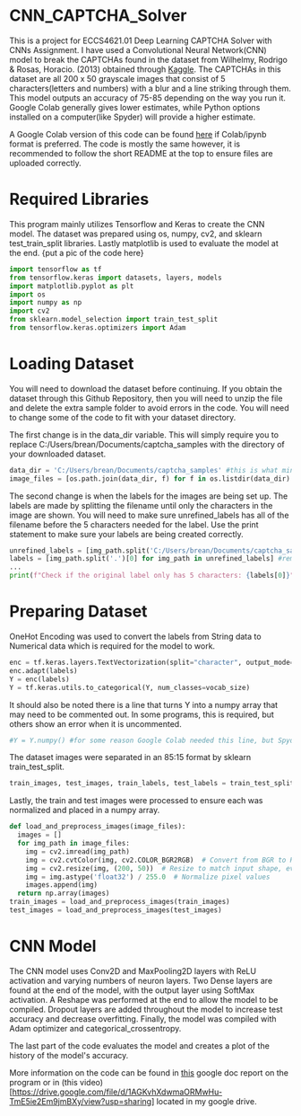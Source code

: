 # CNN_CAPTCHA_Solver
This is a project for ECCS4621.01 Deep Learning CAPTCHA Solver with CNNs Assignment. I have used a Convolutional Neural Network(CNN) model to break the CAPTCHAs found in the dataset from Wilhelmy, Rodrigo & Rosas, Horacio. (2013) obtained through [Kaggle](https://www.kaggle.com/datasets/fournierp/captcha-version-2-images?resource=download). The CAPTCHAs in this dataset are all 200 x 50 grayscale images that consist of 5 characters(letters and numbers) with a blur and a line striking through them. This model outputs an accuracy of 75-85 depending on the way you run it. Google Colab generally gives lower estimates, while Python options installed on a computer(like Spyder) will provide a higher estimate. 

A Google Colab version of this code can be found [here](https://colab.research.google.com/drive/1CrxZCsEU87U5SiCA3VfOJkrnho8ltfFw#scrollTo=5PmL4CuOA5Q7) if Colab/ipynb format is preferred. The code is mostly the same however, it is recommended to follow the short README at the top to ensure files are uploaded correctly.  

# Required Libraries
This program mainly utilizes Tensorflow and Keras to create the CNN model. The dataset was prepared using os, numpy, cv2, and sklearn test_train_split libraries. Lastly matplotlib is used to evaluate the model at the end.
{put a pic of the code here}


```python
import tensorflow as tf
from tensorflow.keras import datasets, layers, models
import matplotlib.pyplot as plt
import os
import numpy as np
import cv2 
from sklearn.model_selection import train_test_split
from tensorflow.keras.optimizers import Adam
```

# Loading Dataset
You will need to download the dataset before continuing. If you obtain the dataset through this Github Repository, then you will need to unzip the file and delete the extra sample folder to avoid errors in the code. You will need to change some of the code to fit with your dataset directory. 

The first change is in the data_dir variable. This will simply require you to replace C:/Users/brean/Documents/captcha_samples with the directory of your downloaded dataset. 
```python
data_dir = 'C:/Users/brean/Documents/captcha_samples' #this is what mine is, but you will have to change it to your directory
image_files = [os.path.join(data_dir, f) for f in os.listdir(data_dir) if f.endswith(('.jpg', '.png'))]
```
The second change is when the labels for the images are being set up. The labels are made by splitting the filename until only the characters in the image are shown. You will need to make sure unrefined_labels has all of the filename before the 5 characters needed for the label. Use the print statement to make sure your labels are being created correctly.  
```python
unrefined_labels = [img_path.split('C:/Users/brean/Documents/captcha_samples\\')[-1] for img_path in image_files] #removes front part of string
labels = [img_path.split('.')[0] for img_path in unrefined_labels] #removes the last .png at the end to get only the char ID of image
...
print(f"Check if the original label only has 5 characters: {labels[0]}")
```

# Preparing Dataset
OneHot Encoding was used to convert the labels from String data to Numerical data which is required for the model to work.
```python
enc = tf.keras.layers.TextVectorization(split="character", output_mode="int")
enc.adapt(labels)
Y = enc(labels)
Y = tf.keras.utils.to_categorical(Y, num_classes=vocab_size)
```
It should also be noted there is a line that turns Y into a numpy array that may need to be commented out. In some programs, this is required, but others show an error when it is uncommented. 
```python
#Y = Y.numpy() #for some reason Google Colab needed this line, but Spyder didnt. If your program throws a fit about no numpy array then uncomment this
```
The dataset images were separated in an 85:15 format by sklearn train_test_split.
```python
train_images, test_images, train_labels, test_labels = train_test_split(image_files, Y, train_size = 0.85, test_size=0.15, random_state=0)
```
Lastly, the train and test images were processed to ensure each was normalized and placed in a numpy array.
```python
def load_and_preprocess_images(image_files):
  images = []
  for img_path in image_files:
    img = cv2.imread(img_path)
    img = cv2.cvtColor(img, cv2.COLOR_BGR2RGB)  # Convert from BGR to RGB
    img = cv2.resize(img, (200, 50))  # Resize to match input shape, even tho most pics should already be at this level
    img = img.astype('float32') / 255.0  # Normalize pixel values
    images.append(img)
  return np.array(images)
train_images = load_and_preprocess_images(train_images)
test_images = load_and_preprocess_images(test_images)
```

# CNN Model
The CNN model uses Conv2D and MaxPooling2D layers with ReLU activation and varying numbers of neuron layers. Two Dense layers are found at the end of the model, with the output layer using SoftMax activation. A Reshape was performed at the end to allow the model to be compiled. Dropout layers are added throughout the model to increase test accuracy and decrease overfitting. Finally, the model was compiled with Adam optimizer and categorical_crossentropy. 

The last part of the code evaluates the model and creates a plot of the history of the model's accuracy.

More information on the code can be found in [this](https://docs.google.com/document/d/1YlM90TS1Gtl0f2s4XiIYO7UiDbk4YIwRos8SF7NQRVA/edit?tab=t.0) google doc report on the program or in (this video)[https://drive.google.com/file/d/1AGKvhXdwmaORMwHu-TmE5ie2Em9jmBXy/view?usp=sharing] located in my google drive. 

